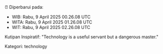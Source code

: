 ⏰ Diperbarui pada:
- WIB: Rabu, 9 April 2025 00.26.08 UTC
- WITA: Rabu, 9 April 2025 01.26.08 UTC
- WIT: Rabu, 9 April 2025 02.26.08 UTC

Kutipan Inspiratif:
"Technology is a useful servant but a dangerous master."


Kategori: technology


